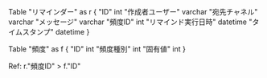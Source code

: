 Table "リマインダー" as r {
  "ID" int
  "作成者ユーザー" varchar
  "宛先チャネル" varchar
  "メッセージ" varchar
  "頻度ID" int
  "リマインド実行日時" datetime
  "タイムスタンプ" datetime
}

Table "頻度" as f {
  "ID" int
  "頻度種別" int
  "固有値" int
}

Ref: r."頻度ID" > f."ID"